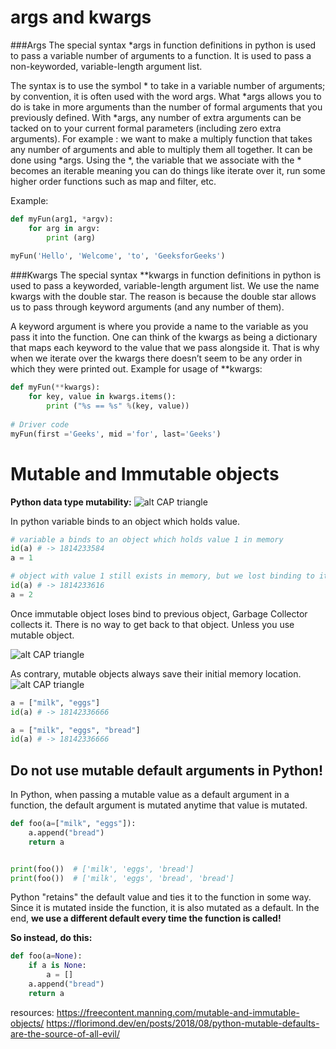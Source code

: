 # args and kwargs
###Args
The special syntax *args in function definitions in python is used to pass a variable number of arguments to a function. It is used to pass a non-keyworded, variable-length argument list.


The syntax is to use the symbol * to take in a variable number of arguments; by convention, it is often used with the word args.
What *args allows you to do is take in more arguments than the number of formal arguments that you previously defined. With *args, any number of extra arguments can be tacked on to your current formal parameters (including zero extra arguments).
For example : we want to make a multiply function that takes any number of arguments and able to multiply them all together. It can be done using *args.
Using the *, the variable that we associate with the * becomes an iterable meaning you can do things like iterate over it, run some higher order functions such as map and filter, etc.

Example:
```python
def myFun(arg1, *argv):  
    for arg in argv:  
        print (arg) 
    
myFun('Hello', 'Welcome', 'to', 'GeeksforGeeks')
```

###Kwargs
The special syntax **kwargs in function definitions in python is used to pass a keyworded, variable-length argument list. We use the name kwargs with the double star. The reason is because the double star allows us to pass through keyword arguments (and any number of them).

A keyword argument is where you provide a name to the variable as you pass it into the function.
One can think of the kwargs as being a dictionary that maps each keyword to the value that we pass alongside it. That is why when we iterate over the kwargs there doesn’t seem to be any order in which they were printed out.
Example for usage of **kwargs:
```python
def myFun(**kwargs):  
    for key, value in kwargs.items(): 
        print ("%s == %s" %(key, value)) 
  
# Driver code 
myFun(first ='Geeks', mid ='for', last='Geeks')  
```


# Mutable and Immutable objects

**Python data type mutability:**
![alt CAP triangle](https://raw.githubusercontent.com/meirelop/TechInterviewPreparation/master/Languagesn/mutability.png)

In python variable binds to an object which holds value.
````python
# variable a binds to an object which holds value 1 in memory
id(a) # -> 1814233584
a = 1

# object with value 1 still exists in memory, but we lost binding to it, and now it binds to an object with value 2
id(a) # -> 1814233616
a = 2

````
Once immutable object loses bind to previous object, Garbage Collector collects it.
There is no way to get back to that object. Unless you use mutable object.

![alt CAP triangle](https://raw.githubusercontent.com/meirelop/TechInterviewPreparation/master/Languagesn/immutable_memory.png)

As contrary, mutable objects always save their initial memory location.
![alt CAP triangle](https://raw.githubusercontent.com/meirelop/TechInterviewPreparation/master/Languagesn/mutable_memory.png)

```python
a = ["milk", "eggs"]
id(a) # -> 18142336666

a = ["milk", "eggs", "bread"]
id(a) # -> 18142336666
```
## Do not use mutable default arguments in Python! 

In Python, when passing a mutable value as a default argument in a function, the default argument is mutated anytime that value is mutated.

```python
def foo(a=["milk", "eggs"]):
    a.append("bread")
    return a


print(foo())  # ['milk', 'eggs', 'bread'] 
print(foo())  # ['milk', 'eggs', 'bread', 'bread']
```

Python "retains" the default value and ties it to the function in some way. Since it is mutated inside the function, it is also mutated as a default. In the end, **we use a different default every time the function is called!**   

**So instead, do this:**
```python
def foo(a=None):
    if a is None:
        a = []
    a.append("bread")
    return a
```

resources:
https://freecontent.manning.com/mutable-and-immutable-objects/
https://florimond.dev/en/posts/2018/08/python-mutable-defaults-are-the-source-of-all-evil/


